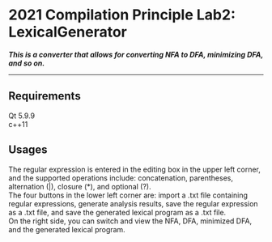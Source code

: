 # 2021 Compilation Principle Lab2: LexicalGenerator
***This is a converter that allows for converting NFA to DFA, minimizing DFA, and so on.***  

---
## Requirements
Qt 5.9.9   
c++11

   
## Usages
The regular expression is entered in the editing box in the upper left corner, and the supported operations include: concatenation, parentheses, alternation (|), closure (*), and optional (?).   
The four buttons in the lower left corner are: import a .txt file containing regular expressions, generate analysis results, save the regular expression as a .txt file, and save the generated lexical program as a .txt file.   
On the right side, you can switch and view the NFA, DFA, minimized DFA, and the generated lexical program.

